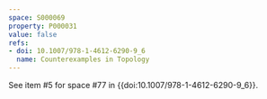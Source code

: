 ```yaml
---
space: S000069
property: P000031
value: false
refs:
- doi: 10.1007/978-1-4612-6290-9_6
  name: Counterexamples in Topology
---
```


See item #5 for space #77 in {{doi:10.1007/978-1-4612-6290-9_6}}.
